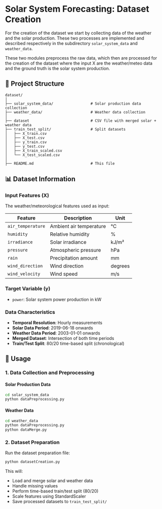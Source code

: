 # Solar System Forecasting: Dataset Creation

For the creation of the dataset we start by collecting data of the weather and the solar production. These two processes are implemented and described respectively in the subdirectory `solar_system_data` and `weather_data`. 

These two modules preprocess the raw data, which then are processed for the creation of the dataset where the input X are the weather/meteo data and the ground truth is the solar system production. 

## 📁 Project Structure
```
dataset/
│
├── solar_system_data/                 # Solar production data collection
├── weather_data/                      # Weather data collection
│ 
├── dataset                            # CSV file with merged solar + weather data
├── train_test_split/                  # Split datasets
│   ├── X_train.csv
│   ├── X_test.csv
│   ├── y_train.csv
│   ├── y_test.csv
│   ├── X_train_scaled.csv
│   └── X_test_scaled.csv
│
├── README.md                          # This file

```

## 📊 Dataset Information

### Input Features (X)
The weather/meteorological features used as input:

| Feature           | Description             | Unit    |
|-------------------|-------------------------|---------|
| `air_temperature` | Ambient air temperature | °C      |
| `humidity`        | Relative humidity       | %       |
| `irradiance`      | Solar irradiance        | kJ/m²   |
| `pressure`        | Atmospheric pressure    | hPa     |
| `rain`            | Precipitation amount    | mm      |
| `wind_direction`  | Wind direction          | degrees |
| `wind_velocity`   | Wind speed              | m/s     |

### Target Variable (y)
- `power`: Solar system power production in kW

### Data Characteristics
- **Temporal Resolution**: Hourly measurements
- **Solar Data Period**: 2019-06-18 onwards
- **Weather Data Period**: 2003-01-01 onwards
- **Merged Dataset**: Intersection of both time periods
- **Train/Test Split**: 80/20 time-based split (chronological)


## 🚀 Usage

### 1. Data Collection and Preprocessing

#### Solar Production Data
```bash
cd solar_system_data
python dataPreprocessing.py
```

#### Weather Data
```bash
cd weather_data
python dataPreprocessing.py
python dataMerge.py
```

### 2. Dataset Preparation
Run the dataset preparation file:
```bash
python datasetCreation.py
```

This will:
- Load and merge solar and weather data
- Handle missing values
- Perform time-based train/test split (80/20)
- Scale features using StandardScaler
- Save processed datasets to `train_test_split/`
